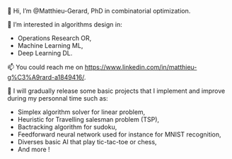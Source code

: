 👋 Hi, I’m @Matthieu-Gerard, PhD in combinatorial optimization.

👀 I’m interested in algorithms design in:
  - Operations Research OR, 
  - Machine Learning ML,
  - Deep Learning DL.
  
📫 You could reach me on https://www.linkedin.com/in/matthieu-g%C3%A9rard-a1849416/.

🌱 I will gradually release some basic projects that I implement and improve during my personnal time such as: 
  - Simplex algorithm solver for linear problem, 
  - Heuristic for Travelling salesman problem (TSP), 
  - Bactracking algorithm for sudoku,
  - Feedforward neural network used for instance for MNIST recognition,
  - Diverses basic AI that play tic-tac-toe or chess,
  - And more !

<!---
Matthieu-Gerard/Matthieu-Gerard is a ✨ special ✨ repository because its `README.md` (this file) appears on your GitHub profile.
You can click the Preview link to take a look at your changes.
--->
